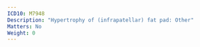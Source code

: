 ```yaml
---
ICD10: M7948
Description: "Hypertrophy of (infrapatellar) fat pad: Other"
Matters: No
Weight: 0
---
```


